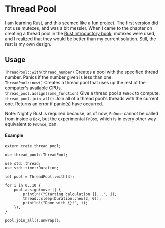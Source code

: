 # Thread Pool
I am learning Rust, and this seemed like a fun project. The first version did not use mutexes, and was a bit messier. When I came to the chapter on creating a thread pool in the [Rust introductory book](https://doc.rust-lang.org/book/second-edition/), mutexes were used, and I realized that they would be better than my current solution. Still, the rest is my own design.

## Usage
`ThreadPool::with(thread_number)` Creates a pool with the specified thread number. Panics if the number given is less than one.  
`ThreadPool::new()` Creates a thread pool that uses up the rest of the computer's available CPUs.  
`thread_pool.assign(some_function)` Give a thread pool a `FnBox` to compute.  
`thread_pool.join_all()` Join all of a thread pool's threads with the current one. Returns an error if panic(s) have occurred.  

Note: Nightly Rust is required because, as of now, `FnOnce` cannot be called from inside a `Box`, but the experimental `FnBox`, which is in every other way equivalent to `FnOnce`, can.
#### Example
```
extern crate thread_pool;

use thread_pool::ThreadPool;

use std::thread;
use std::time::Duration;

let pool = ThreadPool::with(4);

for i in 0..10 {
    pool.assign(move || {
        println!("Starting calculation {}...", i);
        thread::sleep(Duration::new(2, 0));
        println!("Done with {}!", i);
    });
}

pool.join_all().unwrap();
```
